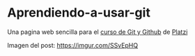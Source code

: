 # Aprendiendo-a-usar-git

Una pagina web sencilla para el [curso de Git y Github](https://platzi.com/cursos/git-github/ "curso de Git y Github") de [Platzi](https://platzi.com/home "Platzi")

Imagen del post: https://imgur.com/SSvEpHQ
